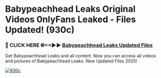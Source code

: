 # Babypeachhead Leaks Original Videos 0nlyFans Leaked - Files Updated! (930c)

<h3>🔴 CLICK HERE 🌐==►► <a href="https://tinyurl.com/x26r9saj" rel="nofollow">Babypeachhead Leaks Updated Files</a></h3>

Get Babypeachhead Leaks and all content. Now you can access all videos and pictures of Babypeachhead Leaks. New Updated Files 2025!

[![930c](https://i.imgur.com/LkgZPqh.gif)](https://tinyurl.com/x26r9saj)
